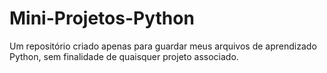 # Mini-Projetos-Python
Um repositório criado apenas para guardar meus arquivos de aprendizado Python, sem finalidade de quaisquer projeto associado.
